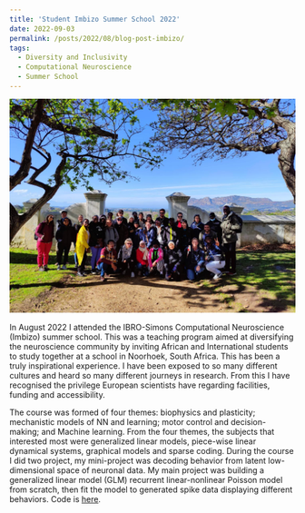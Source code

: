 ```yaml
---
title: 'Student Imbizo Summer School 2022'
date: 2022-09-03
permalink: /posts/2022/08/blog-post-imbizo/
tags:
  - Diversity and Inclusivity
  - Computational Neuroscience
  - Summer School
---
```



![Imbizo Group](/images/ImbizoGroupPic.jpeg "Group photo on day trip at Kirstenbosch National Botanical Garden")

In August 2022 I attended the IBRO-Simons Computational Neuroscience (Imbizo) summer school. This was a teaching program aimed at diversifying the neuroscience community by inviting African and International students to study together at a school in Noorhoek, South Africa. This has been a truly inspirational experience. I have been exposed to so many different cultures and heard so many different journeys in research. From this I have recognised the privilege European scientists have regarding facilities, funding and accessibility.

The course was formed of four themes: biophysics and plasticity; mechanistic models of NN and learning; motor control and decision-making; and Machine learning. From the four themes, the subjects that interested most were generalized linear models, piece-wise linear dynamical systems, graphical models and sparse coding. During the course I did two project, my mini-project was decoding behavior from latent low-dimensional space of neuronal data. My main project was building a generalized linear model (GLM) recurrent linear-nonlinear Poisson model from scratch, then fit the model to generated spike data displaying different behaviors. Code is [here](https://github.com/ThomasMullen/izhikevich-spiking-glm-model).

<!-- While I learned lots of applied mathematics to neuroscience, I valued most the interactions I had with students I would not have otherwise. Being exposed to a diverse cohort of intellects showed -->

<!-- This post will show up by default. To disable scheduling of future posts, edit `config.yml` and set `future: false`.  -->
